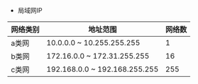 * 局域网IP

|网络类别  |地址范围                       |网络数
|--        |-------------                  |----------
a类网      |10.0.0.0 ~ 10.255.255.255      |1
b类网      |172.16.0.0 ~ 172.31.255.255    | 16
c类网      |192.168.0.0 ~ 192.168.255.255  | 255